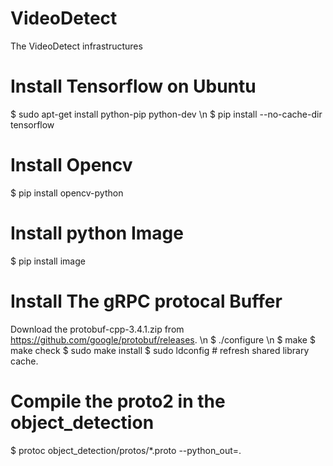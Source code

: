 # VideoDetect
The VideoDetect infrastructures

# Install Tensorflow on Ubuntu
$ sudo apt-get install python-pip python-dev \n
$ pip install --no-cache-dir tensorflow

# Install Opencv
$ pip install opencv-python

# Install python Image
$ pip install image

# Install The gRPC protocal Buffer
Download the protobuf-cpp-3.4.1.zip from https://github.com/google/protobuf/releases. \n
$ ./configure \n
$ make
$ make check
$ sudo make install
$ sudo ldconfig # refresh shared library cache.

# Compile the proto2 in the object_detection
$ protoc object_detection/protos/*.proto --python_out=.

#



